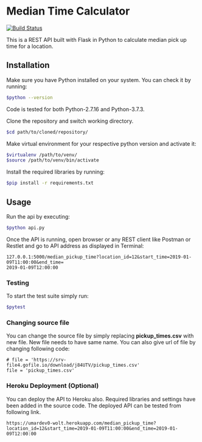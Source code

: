 # Median Time Calculator

[![Build Status](https://travis-ci.org/umardev0/Flask-API.svg?branch=master)](https://travis-ci.org/umardev0/Flask-API)

This is a REST API built with Flask in Python to calculate median pick up time for a location.

## Installation

Make sure you have Python installed on your system. You can check it by running:

```bash
$python --version
```
Code is tested for both Python-2.7.16 and Python-3.7.3.

Clone the repository and switch working directory.

```bash
$cd path/to/cloned/repository/
```
Make virtual environment for your respective python version and activate it:

```bash
$virtualenv /path/to/venv/
$source /path/to/venv/bin/activate
```
Install the required libraries by running:

```bash
$pip install -r requirements.txt
```

## Usage

Run the api by executing:

```bash
$python api.py
```
Once the API is running, open browser or any REST client like Postman or Restlet and go to API address as displayed in Terminal:

```
127.0.0.1:5000/median_pickup_time?location_id=12&start_time=2019-01-09T11:00:00&end_time=
2019-01-09T12:00:00
```
### Testing
To start the test suite simply run:

```bash
$pytest
```

### Changing source file
You can change the source file by simply replacing **pickup_times.csv** with new file. New file needs to have same name. You can also give url of file by changing following code:

```
# file = 'https://srv-file4.gofile.io/download/j84UTV/pickup_times.csv'
file = 'pickup_times.csv'
```

### Heroku Deployment (Optional)
You can deploy the API to Heroku also. Required libraries and settings have been added in the source code. The deployed API can be tested from following link.

```
https://umardev0-wolt.herokuapp.com/median_pickup_time?location_id=12&start_time=2019-01-09T11:00:00&end_time=2019-01-09T12:00:00
```
